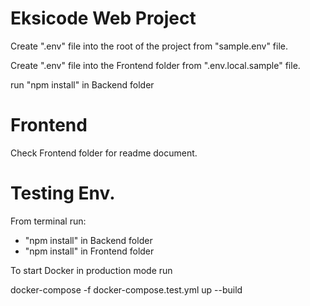 # Eksicode Web Project

Create ".env" file into the root of the project from "sample.env" file.

Create ".env" file into the Frontend folder from ".env.local.sample" file.

run "npm install" in Backend folder

# Frontend

Check Frontend folder for readme document.

# Testing Env.
From terminal run: 
- "npm install" in Backend folder 
- "npm install" in Frontend folder

To start Docker in production mode run

docker-compose -f docker-compose.test.yml up --build